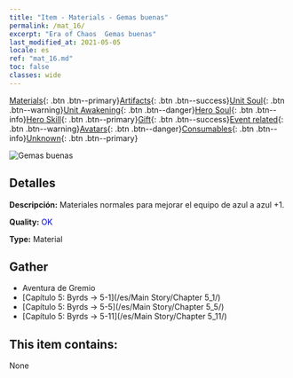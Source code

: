 ```yaml
---
title: "Item - Materials - Gemas buenas"
permalink: /mat_16/
excerpt: "Era of Chaos  Gemas buenas"
last_modified_at: 2021-05-05
locale: es
ref: "mat_16.md"
toc: false
classes: wide
---
```

 [Materials](/ItemsES/){: .btn .btn--primary}[Artifacts](/ItemsES/Artifacts/){: .btn .btn--success}[Unit Soul](/ItemsES/UnitSoul/){: .btn .btn--warning}[Unit Awakening](/ItemsES/UnitAwakening/){: .btn .btn--danger}[Hero Soul](/ItemsES/HeroSoul/){: .btn .btn--info}[Hero Skill](/ItemsES/HeroSkill/){: .btn .btn--primary}[Gift](/ItemsES/Gift/){: .btn .btn--success}[Event related](/ItemsES/Events/){: .btn .btn--warning}[Avatars](/ItemsES/Avatars/){: .btn .btn--danger}[Consumables](/ItemsES/Consumables/){: .btn .btn--info}[Unknown](/ItemsES/Unknown/){: .btn .btn--primary}

 ![Gemas buenas](/images/t/i_cailiao_baoshi1.png)

## Detalles
 **Descripción:** Materiales normales para mejorar el equipo de azul a azul +1.

 **Quality:** <span style="color: #0000CD">OK</span>

 **Type:** Material

## Gather

*    Aventura de Gremio 
*    [Capítulo 5: Byrds -> 5-1](/es/Main Story/Chapter 5_1/) 
*    [Capítulo 5: Byrds -> 5-5](/es/Main Story/Chapter 5_5/) 
*    [Capítulo 5: Byrds -> 5-11](/es/Main Story/Chapter 5_11/) 

## This item contains:

  None

